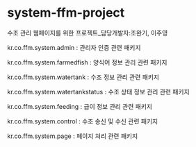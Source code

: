 # system-ffm-project
수조 관리 웹페이지를 위한 프로젝트_담당개발자:조완기, 이주영


kr.co.ffm.system.admin : 관리자 인증 관련 패키지

kr.co.ffm.system.farmedfish : 양식어 정보 관리 관련 패키지

kr.co.ffm.system.watertank : 수조 정보 관리 관련 패키지

kr.co.ffm.system.watertankstatus : 수조 상태 정보 관리 관련 패키지

kr.co.ffm.system.feeding : 급이 정보 관리 관련 패키지

kr.co.ffm.system.control : 수조 송신 및 수신 관련 패키지

kr.co.ffm.system.page : 페이지 처리 관련 패키지
